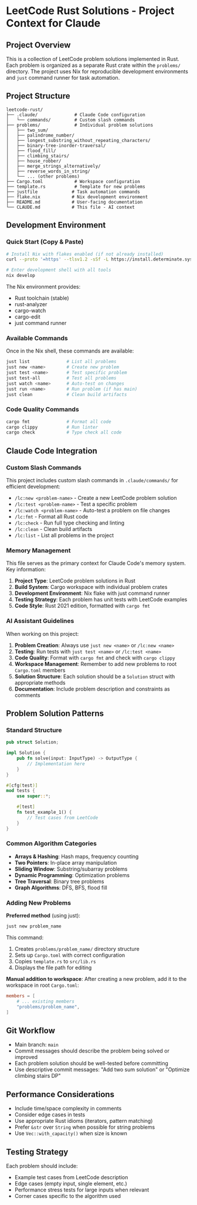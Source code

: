 # LeetCode Rust Solutions - Project Context for Claude

## Project Overview
This is a collection of LeetCode problem solutions implemented in Rust. Each problem is organized as a separate Rust crate within the `problems/` directory. The project uses Nix for reproducible development environments and `just` command runner for task automation.

## Project Structure
```
leetcode-rust/
├── .claude/              # Claude Code configuration
│   └── commands/         # Custom slash commands
├── problems/             # Individual problem solutions
│   ├── two_sum/
│   ├── palindrome_number/
│   ├── longest_substring_without_repeating_characters/
│   ├── binary-tree-inorder-traversal/
│   ├── flood_fill/
│   ├── climbing_stairs/
│   ├── house_robber/
│   ├── merge_strings_alternatively/
│   ├── reverse_words_in_string/
│   └── ... (other problems)
├── Cargo.toml            # Workspace configuration
├── template.rs           # Template for new problems
├── justfile             # Task automation commands
├── flake.nix            # Nix development environment
├── README.md            # User-facing documentation
└── CLAUDE.md            # This file - AI context
```

## Development Environment

### Quick Start (Copy & Paste)
```bash
# Install Nix with flakes enabled (if not already installed)
curl --proto '=https' --tlsv1.2 -sSf -L https://install.determinate.systems/nix | sh -s -- install

# Enter development shell with all tools
nix develop
```

The Nix environment provides:
- Rust toolchain (stable)
- rust-analyzer
- cargo-watch
- cargo-edit
- just command runner

### Available Commands
Once in the Nix shell, these commands are available:

```bash
just list              # List all problems
just new <name>        # Create new problem
just test <name>       # Test specific problem
just test-all          # Test all problems
just watch <name>      # Auto-test on changes
just run <name>        # Run problem (if has main)
just clean             # Clean build artifacts
```

### Code Quality Commands
```bash
cargo fmt              # Format all code
cargo clippy           # Run linter
cargo check            # Type check all code
```

## Claude Code Integration

### Custom Slash Commands
This project includes custom slash commands in `.claude/commands/` for efficient development:

- `/lc:new <problem-name>` - Create a new LeetCode problem solution
- `/lc:test <problem-name>` - Test a specific problem
- `/lc:watch <problem-name>` - Auto-test a problem on file changes
- `/lc:fmt` - Format all Rust code
- `/lc:check` - Run full type checking and linting
- `/lc:clean` - Clean build artifacts
- `/lc:list` - List all problems in the project

### Memory Management
This file serves as the primary context for Claude Code's memory system. Key information:

1. **Project Type**: LeetCode problem solutions in Rust
2. **Build System**: Cargo workspace with individual problem crates
3. **Development Environment**: Nix flake with just command runner
4. **Testing Strategy**: Each problem has unit tests with LeetCode examples
5. **Code Style**: Rust 2021 edition, formatted with `cargo fmt`

### AI Assistant Guidelines
When working on this project:

1. **Problem Creation**: Always use `just new <name>` or `/lc:new <name>` 
2. **Testing**: Run tests with `just test <name>` or `/lc:test <name>`
3. **Code Quality**: Format with `cargo fmt` and check with `cargo clippy`
4. **Workspace Management**: Remember to add new problems to root `Cargo.toml` members
5. **Solution Structure**: Each solution should be a `Solution` struct with appropriate methods
6. **Documentation**: Include problem description and constraints as comments

## Problem Solution Patterns

### Standard Structure
```rust
pub struct Solution;

impl Solution {
    pub fn solve(input: InputType) -> OutputType {
        // Implementation here
    }
}

#[cfg(test)]
mod tests {
    use super::*;

    #[test]
    fn test_example_1() {
        // Test cases from LeetCode
    }
}
```

### Common Algorithm Categories
- **Arrays & Hashing**: Hash maps, frequency counting
- **Two Pointers**: In-place array manipulation
- **Sliding Window**: Substring/subarray problems
- **Dynamic Programming**: Optimization problems
- **Tree Traversal**: Binary tree problems
- **Graph Algorithms**: DFS, BFS, flood fill

### Adding New Problems
**Preferred method** (using just):
```bash
just new problem_name
```

This command:
1. Creates `problems/problem_name/` directory structure
2. Sets up `Cargo.toml` with correct configuration
3. Copies `template.rs` to `src/lib.rs`
4. Displays the file path for editing

**Manual addition to workspace**:
After creating a new problem, add it to the workspace in root `Cargo.toml`:
```toml
members = [
    # ... existing members
    "problems/problem_name",
]
```

## Git Workflow
- Main branch: `main`
- Commit messages should describe the problem being solved or improved
- Each problem solution should be well-tested before committing
- Use descriptive commit messages: "Add two sum solution" or "Optimize climbing stairs DP"

## Performance Considerations
- Include time/space complexity in comments
- Consider edge cases in tests
- Use appropriate Rust idioms (iterators, pattern matching)
- Prefer `&str` over `String` when possible for string problems
- Use `Vec::with_capacity()` when size is known

## Testing Strategy
Each problem should include:
- Example test cases from LeetCode description
- Edge cases (empty input, single element, etc.)
- Performance stress tests for large inputs when relevant
- Corner cases specific to the algorithm used